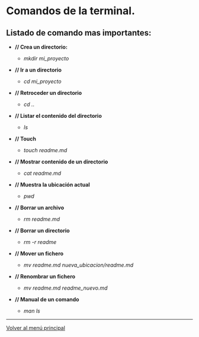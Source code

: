 # Comandos de la terminal.

## Listado de comando mas importantes:

- **// Crea un directorio:**
  - *mkdir mi_proyecto*


- **// Ir a un directorio**
  - *cd mi_proyecto*


- **// Retroceder un directorio**
  - *cd ..*


- **// Listar el contenido del directorio**
  - *ls*


- **// Touch**
  - *touch readme.md*


- **// Mostrar contenido de un directorio**
  - *cat readme.md*


- **// Muestra la ubicación actual**
  - *pwd*


- **// Borrar un archivo**
  - *rm readme.md*


- **// Borrar un directorio**
  - *rm -r readme*

  
- **// Mover un fichero**
  - *mv readme.md nueva_ubicacion/readme.md*


- **// Renombrar un fichero**
  - *mv readme.md readme_nuevo.md*
  

- **// Manual de un comando**
  - *man ls*

---

[Volver al menú principal](/readme.md)